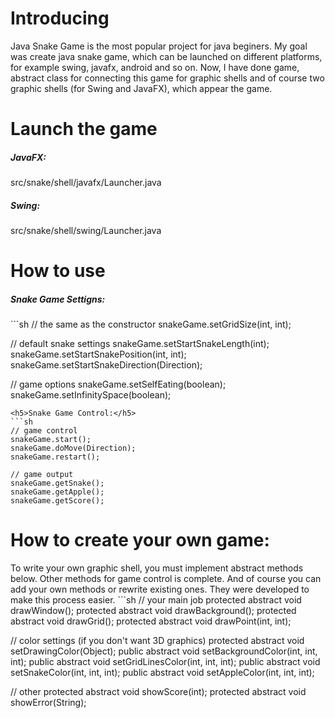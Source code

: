 <h1>Introducing</h1>
Java Snake Game is the most popular project for java beginers. My goal was create java snake game, which can be launched on different platforms, for example swing, javafx, android and so on. Now, I have done game, abstract class for connecting this game for graphic shells and of course two graphic shells (for Swing and JavaFX), which appear the game.

<h1>Launch the game</h1>
<h5>JavaFX:</h5>
src/snake/shell/javafx/Launcher.java
<h5>Swing:</h5>
src/snake/shell/swing/Launcher.java

<h1>How to use</h1>
<h5>Snake Game Settigns:</h5>
```sh
// the same as the constructor
snakeGame.setGridSize(int, int);

// default snake settings
snakeGame.setStartSnakeLength(int);
snakeGame.setStartSnakePosition(int, int);
snakeGame.setStartSnakeDirection(Direction);

// game options
snakeGame.setSelfEating(boolean);
snakeGame.setInfinitySpace(boolean);
```
<h5>Snake Game Control:</h5>
```sh
// game control
snakeGame.start();
snakeGame.doMove(Direction);
snakeGame.restart();

// game output
snakeGame.getSnake();
snakeGame.getApple();
snakeGame.getScore();
```

<h1>How to create your own game:</h1>
To write your own graphic shell, you must implement abstract methods below. Other methods for game control is complete. And of course you can add your own methods or rewrite existing ones. They were developed to make this process easier.
```sh
// your main job
protected abstract void drawWindow();
protected abstract void drawBackground();
protected abstract void drawGrid();
protected abstract void drawPoint(int, int);

// color settings (if you don't want 3D graphics)
protected abstract void setDrawingColor(Object);
public abstract void setBackgroundColor(int, int, int);
public abstract void setGridLinesColor(int, int, int);
public abstract void setSnakeColor(int, int, int);
public abstract void setAppleColor(int, int, int);

// other
protected abstract void showScore(int);
protected abstract void showError(String);
```
